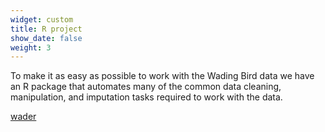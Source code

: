 ```yaml
---
widget: custom
title: R project
show_date: false
weight: 3
---
```


To make it as easy as possible to work with the Wading Bird data we have an R package that automates many of the common data cleaning, manipulation, and imputation tasks required to work with the data.

[<i class="fa fa-download"></i> wader](https://github.com/weecology/wader)
